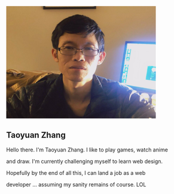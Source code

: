 <img src="self-portrait.jpg" width="400" height="300" alt="My Self Portrait." />

## Taoyuan Zhang

Hello there. I'm Taoyuan Zhang. I like to play games, watch anime 

and draw. I'm currently challenging myself to learn web design. 

Hopefully by the end of all this, I can land a job as a web 

developer ... assuming my sanity remains of course. LOL
